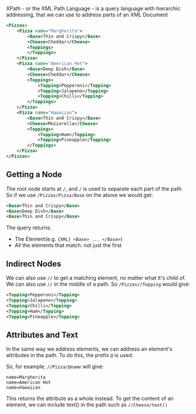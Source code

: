 XPath - or the XML Path Language - is a query language with hierarchic addressing, that we can use to address parts of an XML Document

```XML
<Pizzas>
    <Pizza name="Margherita">
        <Base>Thin and Crispy</Base>
        <Cheese>Cheddar</Cheese>
        <Toppings>
        </Toppings>
    </Pizza>
    <Pizza name="American Hot">
        <Base>Deep Dish</Base>
        <Cheese>Cheddar</Cheese>
        <Toppings>
            <Topping>Pepperoni</Topping>
            <Topping>Jalapeno</Topping>
            <Topping>Chilli</Topping>
        </Toppings>
    </Pizza>
    <Pizza name="Hawaiian">
        <Base>Thin and Crispy</Base>
        <Cheese>Mozzarella</Cheese>
        <Toppings>
            <Topping>Ham</Topping>
            <Topping>Pineapple</Topping>
        </Toppings>
    </Pizza>
</Pizzas>
```
## Getting a Node
The root node starts at `/`, and `/` is used to separate each part of the path\
So if we use `/Pizzas/Pizza/Base` on the above we would get:
```XML
<Base>Thin and Crispy</Base>
<Base>Deep Dish</Base>
<Base>Thin and Crispy</Base>
```
The query returns:
- The Element(e.g. `{XML} <Base> ... </Base>`)
- All the elements that match. not just the first
## Indirect Nodes
We can also use `//` to get a matching element, no matter what it's child of.
We can also use `//` in the middle of a path. So `/Pizzas//Topping` would give:
```XML
<Topping>Pepperoni</Topping>
<Topping>Jalapeno</Topping>
<Topping>Chilli</Topping>
<Topping>Ham</Topping>
<Topping>Pineapple</Topping>
```

## Attributes and Text
In the same way we address elements, we can address an element's attributes in the path.
To do this, the prefix `@` is used.

So, for example, `//Pizza/@name` will give:
```
name=Margherita
name=American Hot
name=Hawaiian
```
This returns the attribute as a whole instead. To get the content of an element, we can include text() in the path such as `//Cheese/text()`